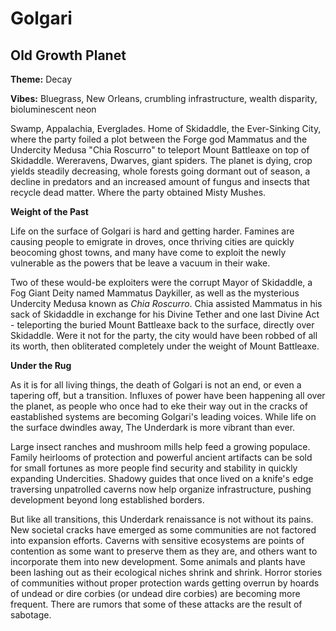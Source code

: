 # Golgari

## Old Growth Planet

**Theme:** Decay

**Vibes:** Bluegrass, New Orleans, crumbling infrastructure, wealth disparity, bioluminescent neon

Swamp, Appalachia, Everglades. Home of Skidaddle, the Ever-Sinking City, where the party foiled a plot between the Forge god Mammatus and the Undercity Medusa "Chia Roscurro" to teleport Mount Battleaxe on top of Skidaddle. Wereravens, Dwarves, giant spiders. The planet is dying, crop yields steadily decreasing, whole forests going dormant out of season, a decline in predators and an increased amount of fungus and insects that recycle dead matter. Where the party obtained Misty Mushes.

**Weight of the Past**

Life on the surface of Golgari is hard and getting harder. Famines are causing people to emigrate in droves, once thriving cities are quickly beocoming ghost towns, and many have come to exploit the newly vulnerable as the powers that be leave a vacuum in their wake.

Two of these would-be exploiters were the corrupt Mayor of Skidaddle, a Fog Giant Deity named Mammatus Daykiller, as well as the mysterious Undercity Medusa known as *Chia Roscurro*. Chia assisted Mammatus in his sack of Skidaddle in exchange for his Divine Tether and one last Divine Act - teleporting the buried Mount Battleaxe back to the surface, directly over Skidaddle. Were it not for the party, the city would have been robbed of all its worth, then obliterated completely under the weight of Mount Battleaxe.

**Under the Rug**

As it is for all living things, the death of Golgari is not an end, or even a tapering off, but a transition. Influxes of power have been happening all over the planet, as people who once had to eke their way out in the cracks of eastablished systems are becoming Golgari's leading voices. While life on the surface dwindles away, The Underdark is more vibrant than ever.

Large insect ranches and mushroom mills help feed a growing populace. Family heirlooms of protection and powerful ancient artifacts can be sold for small fortunes as more people find security and stability in quickly expanding Undercities. Shadowy guides that once lived on a knife's edge traversing unpatrolled caverns now help organize infrastructure, pushing development beyond long established borders. 

But like all transitions, this Underdark renaissance is not without its pains. New societal cracks have emerged as some communities are not factored into expansion efforts. Caverns with sensitive ecosystems are points of contention as some want to preserve them as they are, and others want to incorporate them into new development. Some animals and plants have been lashing out as their ecological niches shrink and shrink. Horror stories of communities without proper protection wards getting overrun by hoards of undead or dire corbies (or undead dire corbies) are becoming more frequent. There are rumors that some of these attacks are the result of sabotage.
